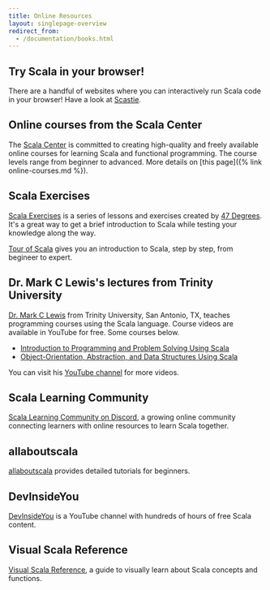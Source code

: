 ```yaml
---
title: Online Resources
layout: singlepage-overview
redirect_from:
  - /documentation/books.html
---
```


## Try Scala in your browser!

There are a handful of websites where you can interactively run Scala code in your browser! Have a look at [Scastie](https://scastie.scala-lang.org/).

## Online courses from the Scala Center

The [Scala Center](https://scala.epfl.ch) is committed to creating high-quality 
and freely available online courses for learning Scala and functional 
programming. The course levels range from beginner to advanced.
More details on [this page]({% link online-courses.md %}).

## Scala Exercises

[Scala Exercises](https://www.scala-exercises.org/) is a series of lessons and exercises created by [47 Degrees](https://www.47deg.com/). It's a great way to get a brief introduction to Scala while testing your knowledge along the way.

[Tour of Scala](https://tourofscala.com) gives you an introduction to Scala, step by step, from begineer to expert.

## Dr. Mark C Lewis's lectures from Trinity University

[Dr. Mark C Lewis](https://www.cs.trinity.edu/~mlewis/) from Trinity University, San Antonio, TX, teaches programming courses using the Scala language. Course videos are available in YouTube for free. Some courses below.

   * [Introduction to Programming and Problem Solving Using Scala](https://www.youtube.com/playlist?list=PLLMXbkbDbVt9MIJ9DV4ps-_trOzWtphYO)
   * [Object-Orientation, Abstraction, and Data Structures Using Scala](https://www.youtube.com/playlist?list=PLLMXbkbDbVt8JLumqKj-3BlHmEXPIfR42)

You can visit his [YouTube channel](https://www.youtube.com/user/DrMarkCLewis/featured) for more videos.

## Scala Learning Community
[Scala Learning Community on Discord](http://sca.la/learning-community), a growing online community connecting learners with online resources to learn Scala together.

## allaboutscala
[allaboutscala](https://allaboutscala.com/) provides detailed tutorials for beginners.

## DevInsideYou
[DevInsideYou](https://youtube.com/devinsideyou) is a YouTube channel with hundreds of hours of free Scala content.

## Visual Scala Reference
[Visual Scala Reference](https://superruzafa.github.io/visual-scala-reference/), a guide to visually learn about Scala concepts and functions.
